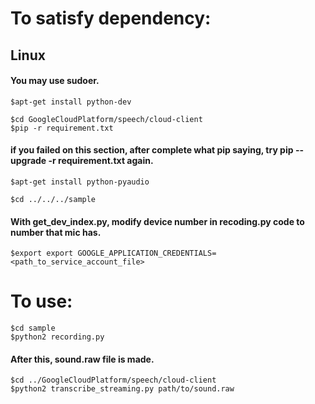 # To satisfy dependency:

## Linux
#### You may use sudoer.

	$apt-get install python-dev
	
	$cd GoogleCloudPlatform/speech/cloud-client
	$pip -r requirement.txt

#### if you failed on this section, after complete what pip saying, try pip --upgrade -r requirement.txt again.

	$apt-get install python-pyaudio
	
	$cd ../../../sample

#### With get_dev_index.py, modify device number in recoding.py code to number that mic has.

	$export export GOOGLE_APPLICATION_CREDENTIALS=<path_to_service_account_file>

# To use:

	$cd sample
	$python2 recording.py

#### After this, sound.raw file is made.

	$cd ../GoogleCloudPlatform/speech/cloud-client
	$python2 transcribe_streaming.py path/to/sound.raw

